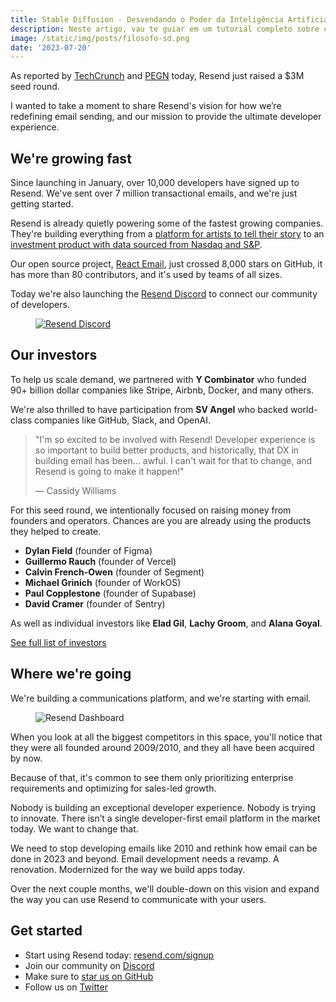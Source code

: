 ```yaml
---
title: Stable Diffusion - Desvendando o Poder da Inteligência Artificial na Criação de Imagens
description: Neste artigo, vau te guiar em um tutorial completo sobre como instalar e executar o Stable Diffusion em seu sistema Windows 10 com uma GPU Nvidia.
image: /static/img/posts/filosofo-sd.png
date: '2023-07-20'
---
```


As reported by [TechCrunch](https://techcrunch.com/2023/07/18/developer-focused-email-platform-resend-raises-3m/) and [PEGN](https://revistapegn.globo.com/startups/noticia/2023/07/resend-capta-us-3-milhoes-em-rodada-seed-com-y-combinator-e-investidores-anjo.ghtml) today, Resend just raised a $3M seed round.

I wanted to take a moment to share Resend's vision for how we’re redefining email sending, and our mission to provide the ultimate developer experience.

## We're growing fast

Since launching in January, over 10,000 developers have signed up to Resend. We've sent over 7 million transactional emails, and we're just getting started.

Resend is already quietly powering some of the fastest growing companies. They're building everything from a [platform for artists to tell their story](https://resend.com/customers/layer) to an [investment product with data sourced from Nasdaq and S&P](https://resend.com/customers/fey).

Our open source project, [React Email](https://react.email), just crossed 8,000 stars on GitHub, it has more than 80 contributors, and it's used by teams of all sizes.

Today we're also launching the [Resend Discord](https://resend.com/discord) to connect our community of developers.

<a href="https://resend.com/discord">
  <figure>
    <img src="/static/img/posts/resend-raises-3m-a.png" class="post-image-full" alt="Resend Discord">
  </figure>
</a>

## Our investors

To help us scale demand, we partnered with **Y Combinator** who funded 90+ billion dollar companies like Stripe, Airbnb, Docker, and many others.

We're also thrilled to have participation from **SV Angel** who backed world-class companies like GitHub, Slack, and OpenAI.

<blockquote>
  "I'm so excited to be involved with Resend! Developer experience is so important to build better products, and historically, that DX in building email has been... awful. I can't wait for that to change, and Resend is going to make it happen!"
  
  — Cassidy Williams
</blockquote>

For this seed round, we intentionally focused on raising money from founders and operators. Chances are you are already using the products they helped to create.

- **Dylan Field** (founder of Figma)
- **Guillermo Rauch** (founder of Vercel)
- **Calvin French-Owen** (founder of Segment)
- **Michael Grinich** (founder of WorkOS)
- **Paul Copplestone** (founder of Supabase)
- **David Cramer** (founder of Sentry)

As well as individual investors like **Elad Gil**, **Lachy Groom**, and **Alana Goyal**.

[See full list of investors](https://resend.com/about#investors)

## Where we're going

We're building a communications platform, and we're starting with email.

<figure>
  <img src="/static/img/posts/resend-raises-3m-b.png" class="post-image-full" alt="Resend Dashboard">
</figure>

When you look at all the biggest competitors in this space, you'll notice that they were all founded around 2009/2010, and they all have been acquired by now.

Because of that, it's common to see them only prioritizing enterprise requirements and optimizing for sales-led growth.

Nobody is building an exceptional developer experience. Nobody is trying to innovate. There isn’t a single developer-first email platform in the market today. We want to change that.

We need to stop developing emails like 2010 and rethink how email can be done in 2023 and beyond. Email development needs a revamp. A renovation. Modernized for the way we build apps today.

Over the next couple months, we'll double-down on this vision and expand the way you can use Resend to communicate with your users.

## Get started

- Start using Resend today: [resend.com/signup](https://resend.com/signup)
- Join our community on [Discord](https://resend.com/discord)
- Make sure to [star us on GitHub](https://github.com/resendlabs/react-email)
- Follow us on [Twitter](https://twitter.com/resendlabs)
